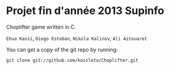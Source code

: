 ﻿Projet fin d'année 2013 Supinfo
==========

Choplifter game written in C.

```Ehua Kassi```, ```Diego Esteban```, ```Nikola Kalinov```, ```Ali Aitouaret```

You can get a copy of the git repo by running:
```shell
git clone git://github.com/kozzleto/Choplifter.git
```